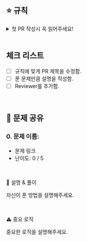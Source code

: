 ## ⭐ 규칙
<details>
  
  <summary>첫 PR 작성시 꼭 읽어주세요!</summary>
  
  1. PR 제목</br>
     {브랜치 이름}: {목표 문제 수}/{푼 문제 수}/{못 푼 문제 수}</br>
     **(예시) kkc217_230928: 3/3/0**
  
  2. 내용</br>
     **문제 개수**만큼 템플릿울 복붙해 내용을 작성해주세요.
</details>

</br>

## 체크 리스트

- [ ] 규칙에 맞게 PR 제목을 수정함.
- [ ] 푼 문제만큼 설명을 작성함.
- [ ] Reviewer를 추가함.

</br>

## 💬 문제 공유

### 0. 문제 이름:
- 문제 링크 <!-- "문제 링크" 글자에 링크 생성하기 -->
-  난이도: 0 / 5 <!-- 본인이 느낀 난이도를 기입해주세요. -->

</br>

📝 설명 & 풀이

자신이 푼 방법을 설명해주세요.

</br>

⚠️ 중요 로직

중요한 로직을 설명해주세요.

</br>
</br>
